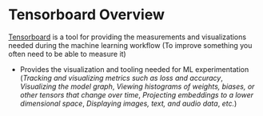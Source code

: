 # Tensorboard Overview

[Tensorboard](https://www.tensorflow.org/tensorboard) is a tool for providing the measurements and visualizations needed during the machine learning workflow (To improve something you often need to be able to measure it)

* Provides the visualization and tooling needed for ML experimentation (*Tracking and visualizing metrics such as loss and accuracy*, *Visualizing the model graph*, *Viewing histograms of weights, biases, or other tensors that change over time*, *Projecting embeddings to a lower dimensional space*, *Displaying images, text, and audio data*, *etc.*)